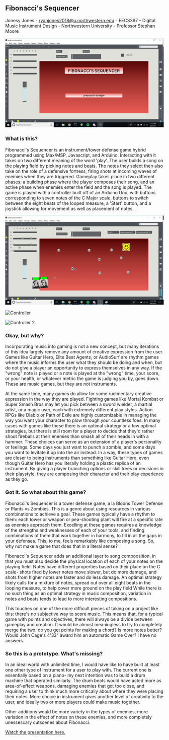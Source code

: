 ## Fibonacci's Sequencer
Jonesy Jones - ryanjones2018@u.northwestern.edu - EECS397 - Digital Music Instrument Design - Northwestern University - Professor Stephan Moore

![Fibonacci's Sequencer](https://github.com/yesthisisjonesy/Fibonacci-Sequencer/blob/master/fib1.png)

### What is this?

Fibonacci's Sequencer is an instrument/tower defense game hybrid programmed using Max/MSP, Javascript, and Arduino. Interacting with it takes on two different meaning of the word 'play'. The user builds a song on the playing field by picking notes and beats. The notes they select then also take on the role of a defensive fortress, firing shots at incoming waves of enemies when they are triggered. Gameplay takes place in two different phases; a building phase where the player composes their song, and an active phase when enemies enter the field and the song is played. The game is played with a controller built off of an Arduino Uno, with buttons corresponding to seven notes of the C Major scale, buttons to switch between the eight beats of the looped measure, a 'Start' button, and a joystick allowing for movement as well as placement of notes.

![Gameplay](https://github.com/yesthisisjonesy/Fibonacci-Sequencer/blob/master/fib3.png)

![Controller](https://github.com/yesthisisjonesy/Fibonacci-Sequencer/blob/master/IMG_20190609_235224803.jpg)

![Controller 2](https://github.com/yesthisisjonesy/Fibonacci-Sequencer/blob/master/IMG_20190609_235240959.jpg)

### Okay, but why?

Incorporating music into gaming is not a new concept, but many iterations of this idea largely remove any amount of creative expression from the user. Games like Guitar Hero, Elite Beat Agents, or AudioSurf are rhythm games where the music informs the user what they should be doing and when, but do not give a player an opportunity to express themselves in any way. If the "wrong" note is played or a note is played at the "wrong" time, your score, or your health, or whatever metric the game is judging you by, goes down. These are music games, but they are not instruments.

At the same time, many games do allow for some rudimentary creative expression in the way they are played. Fighting games like Mortal Kombat or Super Smash Bros may let you pick between a sword wielder, a martial artist, or a magic user, each with extremely different play styles. Action RPGs like Diablo or Path of Exile are highly customizable in managing the way you want your character to plow through your countless foes. In many cases with games like these there is an optimal strategy or a few optimal strategies, but there is still room for a player to decide that they'd rather shoot fireballs at their enemies than smash all of their heads in with a hammer. These choices can serve as an extension of a player's personality or feelings. Some days you just want to punch a zombie, and some days you want to levitate it up into the air instead. In a way, these types of games are closer to being instruments than something like Guitar Hero, even though Guitar Hero has you literally holding a plastic replica of an instrument. By giving a player branching options or skill trees or decisions in their playstyle, they are composing their character and their play experience as they go.

### Got it. So what about this game?

Fibonacci's Sequencer is a tower defense game, a la Bloons Tower Defense or Plants vs Zombies. This is a genre about using resources in various combinations to achieve a goal. These games typically have a rhythm to them: each tower or weapon or pea-shooting plant will fire at a specific rate as enemies approach them. Excelling at these games requires a knowledge of the strengths and weaknesses of each of your tools, and finding combinations of them that work together in harmony, to fill in all the gaps in your defenses. This, to me, feels remarkably like composing a song. So, why not make a game that does that in a literal sense?

Fibonacci's Sequencer adds an additional layer to song compoosition, in that you must also decide the physical location of each of your notes on the playing field. Notes have different properties based on their place on the C scale- shots fired by lower notes move slower, but do more damage, and shots from higher notes are faster and do less damage. An optimal strategy likely calls for a mixture of notes, spread out over all eight beats in the looping measure, to help cover more ground on the play field While there is no such thing as an optimal strategy in music composition, variation in notes and beats tends to lead to more interesting compositions. 

This touches on one of the more difficult pieces of taking on a project like this: there's no subjective way to score music. This means that, for a typical game with points and objectives, there will always be a divide between gameplay and creation. It would be almost meaningless to try to completely merge the two: do you get points for making a chord? Is more notes better? Would John Cage's 4'33" award him an automatic Game Over? I have no answers.


### So this is a prototype. What's missing?

In an ideal world with unlimited time, I would have like to have built at least one other type of instrument for a user to play with. The current one is essentially based on a piano- my next intention was to build a drum machine that operated similarly. The drum beats would have acted more as area-of-effect weapons, damaging enemies that got too close, and requiring a user to think much more critically about where they were placing their notes. More choice in instrument gives another level of creativity to the user, and ideally two or more players could make music together. 

Other additions would be more variety in the types of enemies, more variation in the effect of notes on these enemies, and more completely unessescary cutscenes about Fibonacci.

[Watch the presentation here.](https://www.youtube.com/watch?v=BTkO_T5N4OQ)
